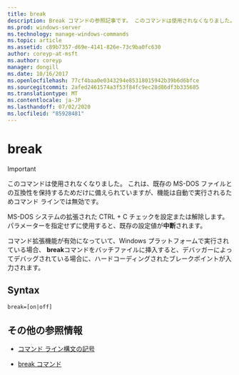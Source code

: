 ```yaml
---
title: break
description: Break コマンドの参照記事です。 このコマンドは使用されなくなりました。
ms.prod: windows-server
ms.technology: manage-windows-commands
ms.topic: article
ms.assetid: c89b7357-d69e-4141-826e-73c9ba0fc630
author: coreyp-at-msft
ms.author: coreyp
manager: dongill
ms.date: 10/16/2017
ms.openlocfilehash: 77cf4baa0e0343294e85318015942b39b6d6bfce
ms.sourcegitcommit: 2afed2461574a3f53f84fc9ec28d86df3b335685
ms.translationtype: MT
ms.contentlocale: ja-JP
ms.lasthandoff: 07/02/2020
ms.locfileid: "85928481"
---
```

# <a name="break"></a>break

> [!IMPORTANT]
> このコマンドは使用されなくなりました。 これは、既存の MS-DOS ファイルとの互換性を保持するためだけに備えられていますが、機能は自動で実行されるためコマンド ラインでは無効です。

MS-DOS システムの拡張された CTRL + C チェックを設定または解除します。 パラメーターを指定せずに使用すると、既存の設定値が**中断**されます。

コマンド拡張機能が有効になっていて、Windows プラットフォームで実行されている場合、 **break**コマンドをバッチファイルに挿入すると、デバッガーによってデバッグされている場合に、ハードコーディングされたブレークポイントが入力されます。

## <a name="syntax"></a>Syntax

```
break=[on|off]
```

## <a name="additional-references"></a>その他の参照情報

- [コマンド ライン構文の記号](command-line-syntax-key.md)

- [break コマンド](break.md)
